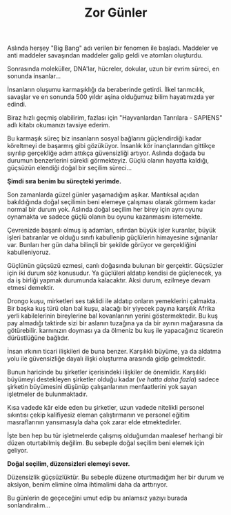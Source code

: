 ﻿---
layout: single
name: zor-gunler
title: "Zor Günler"
category: articles
---

Aslında herşey "Big Bang" adı verilen bir fenomen ile başladı. Maddeler ve anti maddeler savaşından maddeler galip geldi ve atomları oluşturdu. 

Sonrasında moleküller, DNA'lar, hücreler, dokular, uzun bir evrim süreci, en sonunda insanlar...

İnsanların oluşumu karmaşıklığı da beraberinde getirdi. İlkel tarımcılık, savaşlar ve en sonunda 500 yıldır aşina olduğumuz bilim hayatımızda yer edindi.

Biraz hızlı geçmiş olabilirim, fazlası için "Hayvanlardan Tanrılara - SAPIENS" adlı kitabı okumanızı tavsiye ederim.

Bu karmaşık süreç biz insanların sosyal bağlarını güçlendirdiği kadar köreltmeyi de başarmış gibi gözüküyor. İnsanlık kör inançlarından gittikçe sıyrılıp gerçekliğe adım attıkça güvensizliği artıyor.
Aslında doğada bu durumun benzerlerini sürekli görmekteyiz. Güçlü olanın hayatta kaldığı, güçsüzün elendiği doğal bir seçilim süreci...

**Şimdi sıra benim bu süreçteki yerimde.**

Son zamanlarda güzel günler yaşamadığım aşikar. Mantıksal açıdan bakıldığında doğal seçilimin beni elemeye çalışması olarak görmem kadar normal bir durum yok. Aslında doğal seçilim her birey için aynı oyunu oynamakta ve sadece güçlü olanın bu oyunu kazanmasını istemekte.

Çevrenizde başarılı olmuş iş adamları, sıfırdan büyük işler kuranlar, büyük işleri batıranlar ve olduğu sınıfı kabullenip güçlülerin himayesine sığınanlar var. Bunları her gün daha bilinçli bir şekilde görüyor ve gerçekliğini kabulleniyoruz.

Güçlünün güçsüzü ezmesi, canlı doğasında bulunan bir gerçektir. Güçsüzler için iki durum söz konusudur. Ya güçlüleri aldatıp kendisi de güçlenecek, ya da iş birliği yapmak durumunda kalacaktır. Aksi durum, ezilmeye devam etmesi demektir.

Drongo kuşu, mirketleri ses taklidi ile aldatıp onların yemeklerini çalmakta. Bir başka kuş türü olan bal kuşu, alacağı bir yiyecek payına karşılık Afrika yerli kabilelerinin bireylerine bal kovanlarının yerini göstermektedir. Bu kuş pay almadığı taktirde sizi bir aslanın tuzağına ya da bir ayının mağarasına da götürebilir. karnınızın doyması ya da ölmeniz bu kuş ile yapacağınız ticaretin dürüstlüğüne bağlıdır.

İnsan ırkının ticari ilişkileri de buna benzer. Karşılıklı büyüme, ya da aldatma yolu ile güvensizliğe dayalı ilişki oluşturma arasında gidip gelmektedir.

Bunun haricinde bu şirketler içerisindeki ilişkiler de önemlidir. Karşılıklı büyümeyi destekleyen şirketler olduğu kadar (*ve hatta daha fazla*) sadece şirketin büyümesini düşünüp çalışanlarının menfaatlerini yok sayan işletmeler de bulunmaktadır. 

Kısa vadede kâr elde eden bu şirketler, uzun vadede nitelikli personel sıkıntısı çekip kalifiyesiz eleman çalıştırmanın ve personel eğitim masraflarının yansımasıyla daha çok zarar elde etmektedirler.

İşte ben hep bu tür işletmelerde çalışmış olduğumdan maalesef herhangi bir düzen oturtabilmiş değilim. Bu sebeple doğal seçilim beni elemek için geliyor.

**Doğal seçilim, düzensizleri elemeyi sever.**

Düzensizlik güçsüzlüktür. Bu sebeple düzene oturtmadığım her bir durum ve aksiyon, benim elimine olma ihtimalimi daha da arttırıyor.

Bu günlerin de geçeceğini umut edip bu anlamsız yazıyı burada sonlandıralım...